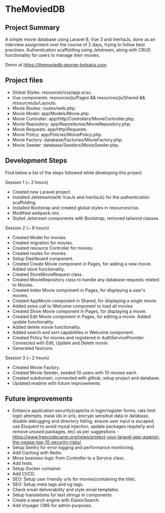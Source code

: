 # TheMoviedDB

## Project Summary

A simple movie database using Laravel 8, Vue 3 and InertiaJs, done as an interview assignment over the course of 2 days, trying to follow best practises. Authentication scaffolding using Jetstream, along with CRUD functionality for users to manage their movies.

Demo at <a href="https://themoviedb.george-botsaris.com" target="_blank">https://themoviedb.george-botsaris.com</a>.

## Project files

-   Global Styles: resources/css/app.scss.
-   Vue components: resources/js/Pages && resources/js/Shared && resources/js/Layouts.
-   Movie Routes: routes/web.php.
-   Movie Model: app/Models/Movie.php.
-   Movie Controller: app/Http/Controllers/MovieController.php.
-   Movie Repository: app/Repositories/MovieRepository.php.
-   Movie Requests: app/Http/Requests.
-   Movie Policy: app/Policies/MoviePolicy.php.
-   Movie Factory: database/Factories/MovieFactory.php.
-   Movie Seeder: database/Seeders/MovieSeeder.php.

## Development Steps

Find below a list of the steps followed while developing this project

Session 1 (~ 2 hours)

-   Created new Laravel project.
-   Installed Jetstream(with VueJs and InertiaJs) for the authentication scaffolding.
-   Installed Bootstrap and created global styles in resources/css.
-   Modified webpack.mix.
-   Styled Jetstream components with Bootstrap, removed tailwind classes.

Session 2 (~ 8 hours)

-   Created Model for movies.
-   Created migration for movies.
-   Created resource Controller for movies.
-   Created routes for movies.
-   Setup Dashboard component.
-   Created Create Movie component in Pages, for adding a new movie. Added store functionality.
-   Created StoreMovieRequest class.
-   Created MovieRepository class to handle any database requests related to Movies.
-   Created Index Movie component in Pages, for displaying a user's movies.
-   Created AppMovie component in Shared, for displaying a single movie.
-   Added axios call to Welcome component to load all movies.
-   Created Show Movie component in Pages, for displaying a movie.
-   Created Edit Movie component in Pages, for editing a movie. Added update functionality.
-   Added delete movie functionality.
-   Added search and sort capabilities in Welcome component.
-   Created Policy for movies and registered in AuthServiceProvider. Connected with Edit, Update and Delete movie.
-   Generated favicons

Session 3 (~ 2 hours)

-   Created Movie Factory.
-   Created Movie Seeder, seeded 10 users with 10 movies each.
-   Created subdomain, connected with github, setup project and database.
-   Updated readme with future improvements.

## Future improvements

-   Enhance application security(captcha in login/register forms, rate limit login attempts, mask ids in urls, encrypt sensitive data in database, disable debugging and directory listing, ensure user input is escaped, use Eloquent to avoid mysql injection, update packages reqularly and remove unused packages, etc) as per suggestions - https://www.freecodecamp.org/news/protect-your-laravel-app-against-the-owasp-top-10-security-risks/.
-   Setup Sentry for error logging and performance monitoring.
-   Add Caching with Redis.
-   Move business logic from Controller to a Service class.
-   Add tests.
-   Setup Docker container.
-   Add CI/CD.
-   SEO: Setup user friendly urls for movies(containing the title).
-   SEO: Setup meta tags and og tags.
-   Check email deliverability and style email templates.
-   Setup translations for text strings in components.
-   Create a search engine with ElasticSearch.
-   Add Voyager CMS for admin purposes.
